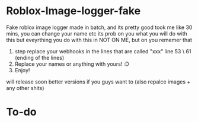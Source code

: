 # Roblox-Image-logger-fake
Fake roblox image logger made in batch, and its pretty good took me like 30 mins, you can change your name etc its prob on you what you will do with this but eveyrthing you do with this in NOT ON ME, but on you rememer that


1) step replace your webhooks in the lines that are called "xxx" line 53 \ 61 (ending of the lines)
2) Replace your names or anything with yours! :D
3) Enjoy!

will release soon better versions if you guys want to (also repalce images + any other shits)


<h1>To-do<h1>
